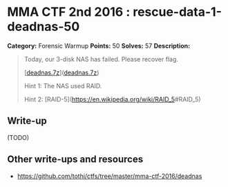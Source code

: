 # MMA CTF 2nd 2016 : rescue-data-1-deadnas-50

**Category:** Forensic Warmup
**Points:** 50
**Solves:** 57
**Description:**

> Today, our 3-disk NAS has failed. Please recover flag.
> 
> [[deadnas.7z](./deadnas.7z)]([deadnas.7z](./deadnas.7z))
> 
> 
> Hint 1: The NAS used RAID.
> 
> Hint 2: [RAID-5](<https://en.wikipedia.org/wiki/RAID_5>#RAID_5)


## Write-up

(TODO)

## Other write-ups and resources

* https://github.com/tothi/ctfs/tree/master/mma-ctf-2016/deadnas
